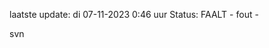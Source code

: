 laatste update: 
di 07-11-2023  0:46   uur 
Status: FAALT - fout - 
<div class="service R">svn</div>